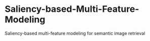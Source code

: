 # Saliency-based-Multi-Feature-Modeling
Saliency-based multi-feature modeling for semantic image retrieval
